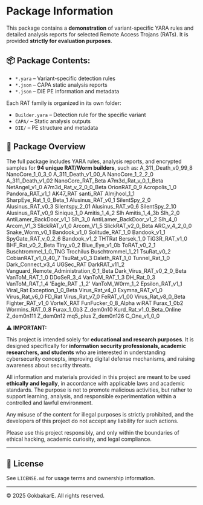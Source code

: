 # Package Information

This package contains a **demonstration** of variant-specific YARA rules and detailed analysis reports for selected Remote Access Trojans (RATs). It is provided **strictly for evaluation purposes**.

## 📦 Package Contents:
- `*.yara` – Variant-specific detection rules
- `*.json` – CAPA static analysis reports
- `*.json` – DIE PE information and metadata

Each RAT family is organized in its own folder:
- `Builder.yara` – Detection rule for the specific variant
- `CAPA/` – Static analysis outputs
- `DIE/` – PE structure and metadata

## 🎯 Package Overview

The full package includes YARA rules, analysis reports, and encrypted samples for **94 unique RAT/Worm builders**, such as: 
 A_311_Death_v0_99_8          NanoCore_1_0_3_0
 A_311_Death_v1_00_A          NanoCore_1_2_2_0
 A_311_Death_v1_02            NanoCore_RAT_Beta
 A7m3d_Rat_v_0_1_Beta         NetAngel_v1_0
 A7m3d_Rat_v_2_0_0_Beta       OrionRAT_0_9
 Acropolis_1_0                Pandora_RAT_v1_1
 AK47_RAT                     santi_RAT
 Almjhool_1_1                 SharpEye_Rat_1_0_Beta_1
 Alusinus_RAT_v0_1            SilentSpy_2_0
 Alusinus_RAT_v0_3            Silentspy_2_01
 Alusinus_RAT_v0_6            SilentSpy_2_10
 Alusinus_RAT_v0_9            Sinique_1_0
 Amitis_1_4_2                 Slh
 Amitis_1_4_3b                Slh_2_0
 AntiLamer_BackDoor_v1_1      Slh_3_0
 AntiLamer_BackDoor_v1_2      Slh_4_0
 Arcom_V1_3                   SlickRAT_v1_0
 Arcom_V1_5                   SlickRAT_v2_0_Beta
 ARC_v_4_2_0_0                Snake_Worm_v0_1
 Bandook_v1_0                 Solitude_RAT_1_0
 Bandook_v1_1                 SpyGate_RAT_v_0_2_6
 Bandook_v1_2                 THTRat
 Bersek_1_0                   TiG3R_RAT_v1_0
 BHF_Rat_v0_2_Beta            Tiny_v0_2
 Blue_Eye_v1_0b               ToRAT_v0_2_1
 Buschtrommel_1_0_TNG         Trochilus
 Buschtrommel_1_21            TsuRat_v0_2
 CobianRAT_v1_0_40_7          TsuRat_v0_3
 Daleth_RAT_1_0               Tunnel_Rat_1_0
 Dark_Connect_v3_4            UGSec_RAT
 DarkRAT_v11_2                Vanguard_Remote_Administration_0_1_Beta
 Dark_Virus_RAT_v0_2_0_Beta   VanToM_RAT_1_0
 DDoSeR_3_4                   VanToM_RAT_1_3
 DH_Rat_0_3                   VanToM_RAT_1_4
'Eagle_RAT _1_2'              VanToM_W0rm_1_2
 Epsilon_RAT_v1_1             Viral_Rat
 Exception_1_0_Beta           Virus_Rat_v4_0
 Exymna_RAT_v1_0              Virus_Rat_v6_0
 FD_Rat                       Virus_Rat_v7_0
 FeRAT_v1_00                  Virus_Rat_v8_0_Beta
 Fighter_RAT_v1_0             VorteX_RAT
 FunFucker_0_8_Alpha          wiRAT
 Furax_1_0b2                  Wormins_RAT_0_8
 Furax_1_0b3                  Z_dem0n10
 Kurd_Rat_v1_0_Beta_Online    Z_dem0n111
 Z_dem0n12                    mq5_plus 
 Z_dem0n126                   C_One_v1_0_0  


⚠️ **IMPORTANT:**

This project is intended solely for **educational and research purposes**. It is designed specifically for **information security professionals, academic researchers, and students** who are interested in understanding cybersecurity concepts, improving digital defense mechanisms, and raising awareness about security threats.

All information and materials provided in this project are meant to be used **ethically and legally**, in accordance with applicable laws and academic standards. The purpose is not to promote malicious activities, but rather to support learning, analysis, and responsible experimentation within a controlled and lawful environment.

Any misuse of the content for illegal purposes is strictly prohibited, and the developers of this project do not accept any liability for such actions.

Please use this project responsibly, and only within the boundaries of ethical hacking, academic curiosity, and legal compliance.

---

## 📜 License
See `LICENSE.md` for usage terms and ownership information.

---

© 2025 GokbakarE. All rights reserved.

